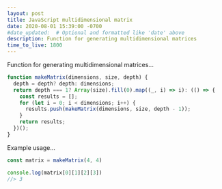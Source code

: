 ```yaml
---
layout: post
title: JavaScript multidimensional matrix
date: 2020-08-01 15:39:00 -0700
#date_updated:  # Optional and formatted like 'date' above
description: Function for generating multidimensional matrices
time_to_live: 1800
---
```




Function for generating multidimensional matrices...


```javascript
function makeMatrix(dimensions, size, depth) {
  depth = depth? depth: dimensions;
  return depth === 1? Array(size).fill(0).map((_, i) => i): (() => {
    const results = [];
    for (let i = 0; i < dimensions; i++) {
      results.push(makeMatrix(dimensions, size, depth - 1));
    }
    return results;
  })();
}
```


Example usage...


```javascript
const matrix = makeMatrix(4, 4)

console.log(matrix[0][1][2][3])
//> 3
```
